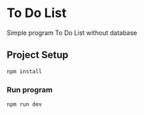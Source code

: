 # To Do List
Simple program To Do List without database
## Project Setup
```sh
npm install
```
### Run program
```sh
npm run dev
```  